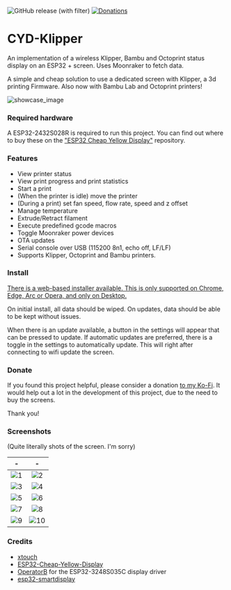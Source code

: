 ![GitHub release (with filter)](https://img.shields.io/github/v/release/suchmememanyskill/CYD-Klipper)
[![Donations](https://img.shields.io/badge/Support%20on-Ko--Fi-red)](https://ko-fi.com/suchmememanyskill)

# CYD-Klipper
An implementation of a wireless Klipper, Bambu and Octoprint status display on an ESP32 + screen. Uses Moonraker to fetch data.

A simple and cheap solution to use a dedicated screen with Klipper, a 3d printing Firmware.
Also now with Bambu Lab and Octoprint printers!

![showcase_image](readme/PXL_20231113_171629383.jpg)

### Required hardware

A ESP32-2432S028R is required to run this project. You can find out where to buy these on the ["ESP32 Cheap Yellow Display"](https://github.com/witnessmenow/ESP32-Cheap-Yellow-Display#where-to-buy) repository.

### Features
- View printer status
- View print progress and print statistics
- Start a print
- (When the printer is idle) move the printer
- (During a print) set fan speed, flow rate, speed and z offset
- Manage temperature
- Extrude/Retract filament
- Execute predefined gcode macros
- Toggle Moonraker power devices
- OTA updates
- Serial console over USB (115200 8n1, echo off, LF/LF)
- Supports Klipper, Octoprint and Bambu printers.

### Install

[There is a web-based installer available. This is only supported on Chrome, Edge, Arc or Opera, and only on Desktop.](https://suchmememanyskill.github.io/CYD-Klipper/)

On initial install, all data should be wiped. On updates, data should be able to be kept without issues.

When there is an update available, a button in the settings will appear that can be pressed to update. If automatic updates are preferred, there is a toggle in the settings to automatically update. This will right after connecting to wifi update the screen.

### Donate

If you found this project helpful, please consider a donation [to my Ko-Fi](https://ko-fi.com/suchmememanyskill). It would help out a lot in the development of this project, due to the need to buy the screens. 

Thank you!

### Screenshots
(Quite literally shots of the screen. I'm sorry)

-|- 
:-:|:-:
![1](readme/1.jpg)|![2](readme/2.jpg)
![3](readme/3.jpg)|![4](readme/4.jpg)
![5](readme/5.jpg)|![6](readme/6.jpg)
![7](readme/7.jpg)|![8](readme/8.jpg)
![9](readme/9.jpg)|![10](readme/10.jpg)


### Credits
- [xtouch](https://github.com/xperiments-in/xtouch)
- [ESP32-Cheap-Yellow-Display](https://github.com/witnessmenow/ESP32-Cheap-Yellow-Display)
- [OperatorB](https://github.com/OperatorB) for the ESP32-3248S035C display driver
- [esp32-smartdisplay](https://github.com/rzeldent/esp32-smartdisplay)
